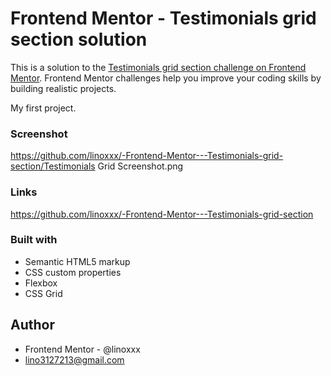 # Frontend Mentor - Testimonials grid section solution

This is a solution to the [Testimonials grid section challenge on Frontend Mentor](https://www.frontendmentor.io/challenges/testimonials-grid-section-Nnw6J7Un7). Frontend Mentor challenges help you improve your coding skills by building realistic projects. 


My first project.

### Screenshot

https://github.com/linoxxx/-Frontend-Mentor---Testimonials-grid-section/Testimonials Grid Screenshot.png

### Links

https://github.com/linoxxx/-Frontend-Mentor---Testimonials-grid-section

### Built with

- Semantic HTML5 markup
- CSS custom properties
- Flexbox
- CSS Grid

## Author
- Frontend Mentor - @linoxxx
- lino3127213@gmail.com



